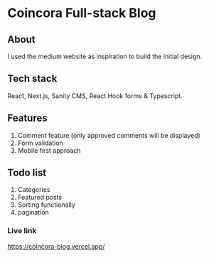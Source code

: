 # Coincora Full-stack Blog

## About

I used the medium website as inspiration to build the initial design.

## Tech stack

React, Next.js, Sanity CMS, React Hook forms & Typescript.

## Features

1. Comment feature (only approved comments will be displayed)
2. Form validation
3. Mobile first approach

## Todo list

1. Categories
2. Featured posts
3. Sorting functionally
4. pagination

### Live link

https://coincora-blog.vercel.app/
